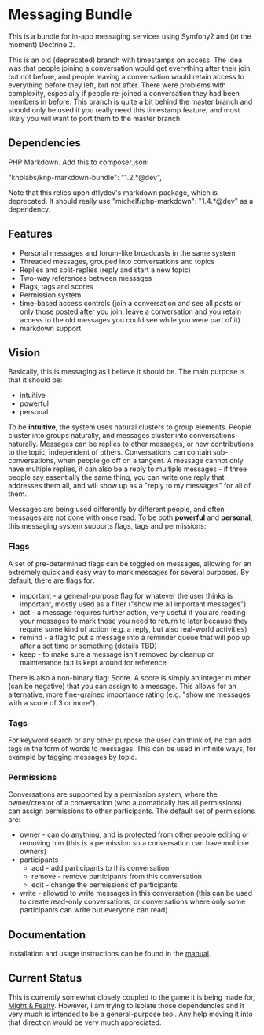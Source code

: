 Messaging Bundle
================

This is a bundle for in-app messaging services using Symfony2 and (at the moment) Doctrine 2.

This is an old (deprecated) branch with timestamps on access. The idea was that people joining a conversation would get everything after their join, but not before, and people leaving a conversation would retain access to everything before they left, but not after.
There were problems with complexity, especially if people re-joined a conversation they had been members in before. This branch is quite a bit behind the master branch and should only be used if you really need this timestamp feature, and most likely you will want to port them to the master branch.


Dependencies
------------
PHP Markdown. Add this to composer.json: 

"knplabs/knp-markdown-bundle": "1.2.*@dev",

Note that this relies upon dflydev's markdown package, which is deprecated. It should really use "michelf/php-markdown": "1.4.*@dev" as a dependency.


Features
--------
* Personal messages and forum-like broadcasts in the same system
* Threaded messages, grouped into conversations and topics
* Replies and split-replies (reply and start a new topic)
* Two-way references between messages
* Flags, tags and scores
* Permission system
* time-based access controls (join a conversation and see all posts or only those posted after you join, leave a conversation and you retain access to the old messages you could see while you were part of it)
* markdown support


Vision
------
Basically, this is messaging as I believe it should be. The main purpose is that it should be:

* intuitive
* powerful
* personal

To be **intuitive**, the system uses natural clusters to group elements. People cluster into groups naturally, and messages cluster into conversations naturally. Messages can be replies to other messages, or new contributions to the topic, independent of others. Conversations can contain sub-conversations, when people go off on a tangent. A message cannot only have multiple replies, it can also be a reply to multiple messages - if three people say essentially the same thing, you can write one reply that addresses them all, and will show up as a "reply to my messages" for all of them.

Messages are being used differently by different people, and often messages are not done with once read. To be both **powerful** and **personal**, this messaging system supports flags, tags and permissions:

### Flags ###
A set of pre-determined flags can be toggled on messages, allowing for an extremely quick and easy way to mark messages for several purposes. By default, there are flags for:

* important - a general-purpose flag for whatever the user thinks is important, mostly used as a filter ("show me all important messages")
* act - a message requires further action, very useful if you are reading your messages to mark those you need to return to later because they require some kind of action (e.g. a reply, but also real-world activities)
* remind - a flag to put a message into a reminder queue that will pop up after a set time or something (details TBD)
* keep - to make sure a message isn't removed by cleanup or maintenance but is kept around for reference

There is also a non-binary flag: Score. A score is simply an integer number (can be negative) that you can assign to a message. This allows for an alternative, more fine-grained importance rating (e.g. "show me messages with a score of 3 or more").

### Tags ###
For keyword search or any other purpose the user can think of, he can add tags in the form of words to messages. This can be used in infinite ways, for example by tagging messages by topic.

### Permissions ###
Conversations are supported by a permission system, where the owner/creator of a conversation (who automatically has all permissions) can assign permissions to other participants. The default set of permissions are:

* owner - can do anything, and is protected from other people editing or removing him (this is a permission so a conversation can have multiple owners)
* participants
  * add - add participants to this conversation
  * remove - remove participants from this conversation
  * edit - change the permissions of participants
* write - allowed to write messages in this conversation (this can be used to create read-only conversations, or conversations where only some participants can write but everyone can read)


Documentation
-------------
Installation and usage instructions can be found in the [manual](Manual.md).


Current Status
--------------
This is currently somewhat closely coupled to the game it is being made for, [Might & Fealty](http://mightandfealty.com/). However, I am trying to
isolate those dependencies and it very much is intended to be a general-purpose tool. Any help moving it into that direction would be very much
appreciated.

